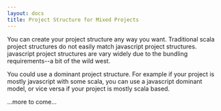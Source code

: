 ```yaml
---
layout: docs
title: Project Structure for Mixed Projects
---
```

You can create your project structure any way you want. Traditional scala project structures do not easily match javascript project structures. javascript project structures are vary widely due to the bundling requirements--a bit of the wild west.

You could use a dominant project structure. For example if your project is mostly javascript with some scala, you can use a javascript dominant model, or vice versa if your project is mostly scala based.

...more to come...

